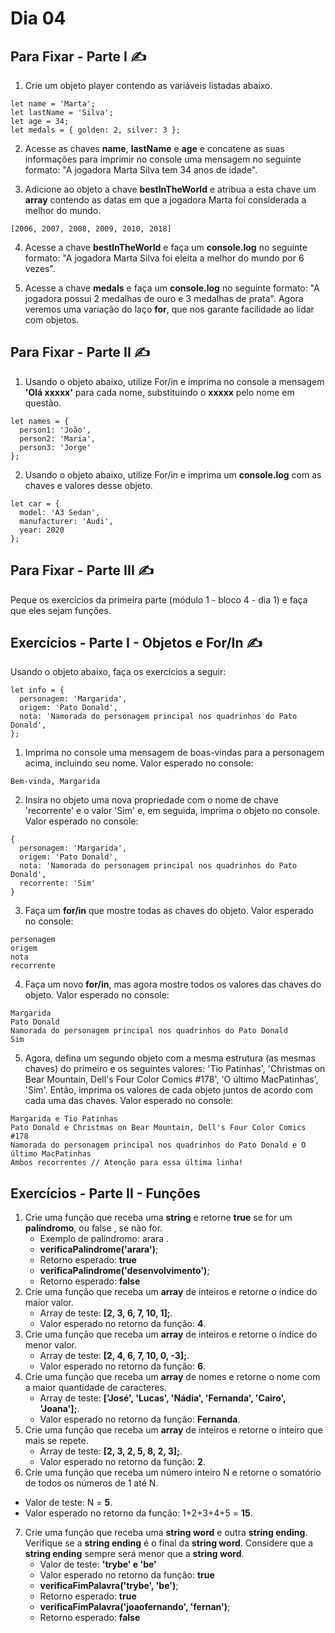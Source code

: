 # Dia 04

## Para Fixar - Parte I :writing_hand:

1. Crie um objeto player contendo as variáveis listadas abaixo.
```
let name = 'Marta';
let lastName = 'Silva';
let age = 34;
let medals = { golden: 2, silver: 3 };
```

2. Acesse as chaves **name**, **lastName** e **age** e concatene as suas informações para imprimir no console uma mensagem no seguinte formato: "A jogadora Marta Silva tem 34 anos de idade".

3. Adicione ao objeto a chave **bestInTheWorld** e atribua a esta chave um **array** contendo as datas em que a jogadora Marta foi considerada a melhor do mundo.
```
[2006, 2007, 2008, 2009, 2010, 2018]
```

4. Acesse a chave **bestInTheWorld** e faça um **console.log** no seguinte formato: "A jogadora Marta Silva foi eleita a melhor do mundo por 6 vezes".

5. Acesse a chave **medals** e faça um **console.log** no seguinte formato: "A jogadora possui 2 medalhas de ouro e 3 medalhas de prata".
Agora veremos uma variação do laço **for**, que nos garante facilidade ao lidar com objetos.


## Para Fixar - Parte II :writing_hand:

1. Usando o objeto abaixo, utilize For/in e imprima no console a mensagem **'Olá xxxxx'** para cada nome, substituindo o **xxxxx** pelo nome em questão.
```
let names = {
  person1: 'João',
  person2: 'Maria',
  person3: 'Jorge' 
};
```
2. Usando o objeto abaixo, utilize For/in e imprima um **console.log** com as chaves e valores desse objeto.
```
let car = {
  model: 'A3 Sedan',
  manufacturer: 'Audi',
  year: 2020
};
```

## Para Fixar - Parte III :writing_hand:

Peque os exercícios da primeira parte (módulo 1 - bloco 4 - dia 1) e faça que eles sejam funções.


## Exercícios - Parte I - Objetos e For/In :writing_hand:

Usando o objeto abaixo, faça os exercícios a seguir:
```
let info = {
  personagem: 'Margarida',
  origem: 'Pato Donald',
  nota: 'Namorada do personagem principal nos quadrinhos do Pato Donald',
};
```
1. Imprima no console uma mensagem de boas-vindas para a personagem acima, incluindo seu nome. Valor esperado no console:
```
Bem-vinda, Margarida
```
2. Insira no objeto uma nova propriedade com o nome de chave 'recorrente' e o valor 'Sim' e, em seguida, imprima o objeto no console. Valor esperado no console:
```
{
  personagem: 'Margarida',
  origem: 'Pato Donald',
  nota: 'Namorada do personagem principal nos quadrinhos do Pato Donald',
  recorrente: 'Sim'
}
```
3. Faça um **for/in** que mostre todas as chaves do objeto. Valor esperado no console:
```
personagem
origem
nota
recorrente
```
4. Faça um novo **for/in**, mas agora mostre todos os valores das chaves do objeto. Valor esperado no console:
```
Margarida
Pato Donald
Namorada do personagem principal nos quadrinhos do Pato Donald
Sim
```
5. Agora, defina um segundo objeto com a mesma estrutura (as mesmas chaves) do primeiro e os seguintes valores: 'Tio Patinhas', 'Christmas on Bear Mountain, Dell's Four Color Comics #178', 'O último MacPatinhas', 'Sim'. Então, imprima os valores de cada objeto juntos de acordo com cada uma das chaves. Valor esperado no console:
```
Margarida e Tio Patinhas
Pato Donald e Christmas on Bear Mountain, Dell's Four Color Comics #178
Namorada do personagem principal nos quadrinhos do Pato Donald e O último MacPatinhas
Ambos recorrentes // Atenção para essa última linha!
```


## Exercícios - Parte II - Funções

1. Crie uma função que receba uma **string** e retorne **true** se for um **palíndromo**, ou false , se não for.
    - Exemplo de palíndromo: arara .
    - **verificaPalindrome('arara')**;
    - Retorno esperado: **true**
    - **verificaPalindrome('desenvolvimento')**;
    - Retorno esperado: **false**
2. Crie uma função que receba um **array** de inteiros e retorne o índice do maior valor.
    - Array de teste: **[2, 3, 6, 7, 10, 1];**.
    - Valor esperado no retorno da função: **4**.
3. Crie uma função que receba um **array** de inteiros e retorne o índice do menor valor.
    - Array de teste: **[2, 4, 6, 7, 10, 0, -3];**.
    - Valor esperado no retorno da função: **6**.
4. Crie uma função que receba um **array** de nomes e retorne o nome com a maior quantidade de caracteres.
    - Array de teste: **['José', 'Lucas', 'Nádia', 'Fernanda', 'Cairo', 'Joana'];**.
    - Valor esperado no retorno da função: **Fernanda**.
5. Crie uma função que receba um **array** de inteiros e retorne o inteiro que mais se repete.
    - Array de teste: **[2, 3, 2, 5, 8, 2, 3];**.
    - Valor esperado no retorno da função: **2**.
6. Crie uma função que receba um número inteiro N e retorne o somatório de todos os números de 1 até N.
- Valor de teste: N = **5**.
- Valor esperado no retorno da função: 1+2+3+4+5 = **15**.
7. Crie uma função que receba uma **string word** e outra **string ending**. Verifique se a **string ending** é o final da **string word**. Considere que a **string ending** sempre será menor que a **string word**.
    - Valor de teste: **'trybe' e 'be'**
    - Valor esperado no retorno da função: **true**
    - **verificaFimPalavra('trybe', 'be')**;
    - Retorno esperado: **true**
    - **verificaFimPalavra('joaofernando', 'fernan')**;
    - Retorno esperado: **false**
